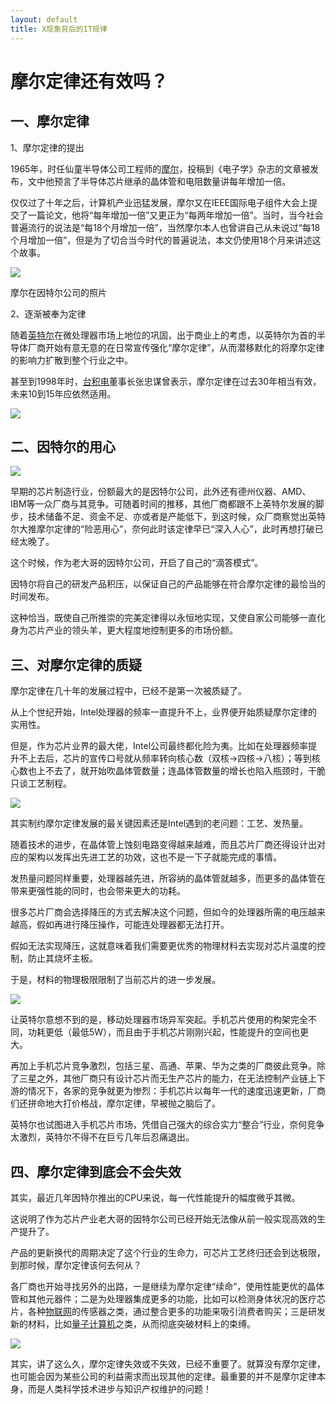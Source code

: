```yaml
---
layout: default
title: X现象背后的IT规律
---
```


# 摩尔定律还有效吗？

## 一、摩尔定律

1、摩尔定律的提出

1965年，时任仙童半导体公司工程师的[摩尔](https://en.wikipedia.org/wiki/Gordon_Moore)，投稿到《电子学》杂志的文章被发布，文中他预言了半导体芯片继承的晶体管和电阻数量讲每年增加一倍。

仅仅过了十年之后，计算机产业迅猛发展，摩尔又在IEEE国际电子组件大会上提交了一篇论文，他将“每年增加一倍”又更正为“每两年增加一倍”。当时，当今社会普遍流行的说法是“每18个月增加一倍”，当然摩尔本人也曾讲自己从未说过“每18个月增加一倍”，但是为了切合当今时代的普遍说法，本文仍使用18个月来讲述这个故事。

![](https://gss2.bdstatic.com/-fo3dSag_xI4khGkpoWK1HF6hhy/baike/c0%3Dbaike72%2C5%2C5%2C72%2C24/sign=3b9970d01838534398c28f73f27adb1b/c9fcc3cec3fdfc039cf66004dc3f8794a5c226fb.jpg)

摩尔在因特尔公司的照片

2、逐渐被奉为定律

随着[英特尔](https://en.wikipedia.org/wiki/Intel)在微处理器市场上地位的巩固，出于商业上的考虑，以英特尔为首的半导体厂商开始有意无意的在日常宣传强化“摩尔定律”，从而潜移默化的将摩尔定律的影响力扩散到整个行业之中。

甚至到1998年时，[台积电](https://en.wikipedia.org/wiki/TSMC)董事长张忠谋曾表示，摩尔定律在过去30年相当有效，未来10到15年应依然适用。

![](https://gss2.bdstatic.com/9fo3dSag_xI4khGkpoWK1HF6hhy/baike/crop%3D0%2C26%2C500%2C330%3Bc0%3Dbaike80%2C5%2C5%2C80%2C26/sign=2a14d2933e7adab4299f4103b6e49f2e/622762d0f703918f72e15c71593d269759eec45d.jpg)

## 二、因特尔的用心

![](http://pic-bucket.nosdn.127.net/photo/0031/2017-09-30/CVJVKU4J56HR0031NOS.jpg?imageView&thumbnail=550x0)

早期的芯片制造行业，份额最大的是因特尔公司，此外还有德州仪器、AMD、IBM等一众厂商与其竞争。可随着时间的推移，其他厂商都跟不上英特尔发展的脚步，技术储备不足、资金不足、亦或者是产能低下，到这时候，众厂商察觉出英特尔大推摩尔定律的“险恶用心”，奈何此时该定律早已“深入人心”，此时再想打破已经太晚了。

这个时候，作为老大哥的因特尔公司，开启了自己的“滴答模式”。

因特尔将自己的研发产品积压，以保证自己的产品能够在符合摩尔定律的最恰当的时间发布。

这种恰当，既使自己所推崇的完美定律得以永恒地实现，又使自家公司能够一直化身为芯片产业的领头羊，更大程度地控制更多的市场份额。


## 三、对摩尔定律的质疑

摩尔定律在几十年的发展过程中，已经不是第一次被质疑了。

从上个世纪开始，Intel处理器的频率一直提升不上，业界便开始质疑摩尔定律的实用性。

但是，作为芯片业界的最大佬，Intel公司最终都化险为夷。比如在处理器频率提升不上去后，芯片的宣传口号就从频率转向核心数（双核->四核->八核）；等到核心数也上不去了，就开始吹晶体管数量；连晶体管数量的增长也陷入瓶颈时，干脆只谈工艺制程。

![](http://pic-bucket.nosdn.127.net/photo/0031/2017-09-30/CVJVKU4I56HR0031NOS.jpg?imageView&thumbnail=550x0)

其实制约摩尔定律发展的最关键因素还是Intel遇到的老问题：工艺、发热量。

随着技术的进步，在晶体管上蚀刻电路变得越来越难，而且芯片厂商还得设计出对应的架构以发挥出先进工艺的功效，这也不是一下子就能完成的事情。

发热量问题同样重要，处理器越先进，所容纳的晶体管就越多，而更多的晶体管在带来更强性能的同时，也会带来更大的功耗。

很多芯片厂商会选择降压的方式去解决这个问题，但如今的处理器所需的电压越来越高，假如再进行降压操作，可能连处理器都无法打开。

假如无法实现降压，这就意味着我们需要更优秀的物理材料去实现对芯片温度的控制，防止其烧坏主板。

于是，材料的物理极限限制了当前芯片的进一步发展。

![](https://ss0.bdstatic.com/70cFuHSh_Q1YnxGkpoWK1HF6hhy/it/u=3659917794,3732960056&fm=26&gp=0.jpg)

让英特尔意想不到的是，移动处理器市场异军突起。手机芯片使用的构架完全不同，功耗更低（最低5W），而且由于手机芯片刚刚兴起，性能提升的空间也更大。

再加上手机芯片竞争激烈，包括三星、高通、苹果、华为之类的厂商彼此竞争。除了三星之外，其他厂商只有设计芯片而无生产芯片的能力，在无法控制产业链上下游的情况下，各家的竞争就更为惨烈：手机芯片以每年一代的速度迅速更新，厂商们还拼命地大打价格战，摩尔定律，早被抛之脑后了。

英特尔也试图进入手机芯片市场，凭借自己强大的综合实力“整合”行业，奈何竞争太激烈，英特尔不得不在巨亏几年后忍痛退出。

## 四、摩尔定律到底会不会失效

其实，最近几年因特尔推出的CPU来说，每一代性能提升的幅度微乎其微。

这说明了作为芯片产业老大哥的因特尔公司已经开始无法像从前一般实现高效的生产提升了。

产品的更新换代的周期决定了这个行业的生命力，可芯片工艺终归还会到达极限，到那时候，摩尔定律该何去何从？

各厂商也开始寻找另外的出路，一是继续为摩尔定律“续命”，使用性能更优的晶体管和其他元器件；二是为处理器集成更多的功能，比如可以检测身体状况的医疗芯片，各种[物联网](https://en.wikipedia.org/wiki/Internet_of_things)的传感器之类，通过整合更多的功能来吸引消费者购买；三是研发新的材料，比如[量子计算机](https://en.wikipedia.org/wiki/Quantum_computing)之类，从而彻底突破材料上的束缚。

![](https://a5img.pncdn.cn/2016/0310/1457582556218.png)

其实，讲了这么久，摩尔定律失效或不失效，已经不重要了。就算没有摩尔定律，也可能会因为某些公司的利益需求而出现其他的定律。最重要的并不是摩尔定律本身，而是人类科学技术进步与知识产权维护的问题！
